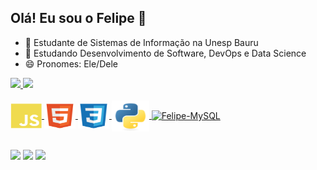 ## Olá! Eu sou o Felipe 👋

- 🔭 Estudante de Sistemas de Informação na Unesp Bauru
- 🌱 Estudando Desenvolvimento de Software, DevOps e Data Science
- 😄 Pronomes: Ele/Dele

<div>
  <a href="https://github.com/f3l1pe-augusto">
  <img height="180em" src="https://github-readme-stats.vercel.app/api?username=f3l1pe-augusto&show_icons=true&theme=dracula&include_all_commits=true&count_private=true"/>
  <img height="180em" src="https://github-readme-stats.vercel.app/api/top-langs/?username=f3l1pe-augusto&layout=compact&langs_count=16&theme=dracula"/>
</div>

<div style="display: inline_block"><br>
  <img align="center" alt="Felipe-Js" height="40" width="50" src="https://raw.githubusercontent.com/devicons/devicon/master/icons/javascript/javascript-plain.svg">
  <img align="center" alt="Felipe-HTML" height="40" width="50" src="https://raw.githubusercontent.com/devicons/devicon/master/icons/html5/html5-original.svg">
  <img align="center" alt="Felipe-CSS" height="40" width="50" src="https://raw.githubusercontent.com/devicons/devicon/master/icons/css3/css3-original.svg">
  <img align="center" alt="Felipe-Python" height="50" width="60" src="https://raw.githubusercontent.com/devicons/devicon/master/icons/python/python-original.svg">
  <img align="center" alt="Felipe-MySQL" height="70" width="80" src="https://cdn.jsdelivr.net/gh/devicons/devicon/icons/mysql/mysql-original-wordmark.svg">
</div>

##

<div>
    <a href="https://instagram.com/f3l1p3_ferreira" target="_blank"><img src="https://img.shields.io/badge/-Instagram-%23E4405F?style=for-the-badge&logo=instagram&logoColor=white" target="_blank"></a> 
    <a href = "mailto:fa.ferreira@unesp.br"><img src="https://img.shields.io/badge/Gmail-D14836?style=for-the-badge&logo=gmail&logoColor=white" target="_blank"></a>
    <a href="https://www.linkedin.com/in/felipe-ferreira-616b34260" target="_blank"><img src="https://img.shields.io/badge/-LinkedIn-%230077B5?style=for-the-badge&logo=linkedin&logoColor=white" target="_blank"></a>
</div>
